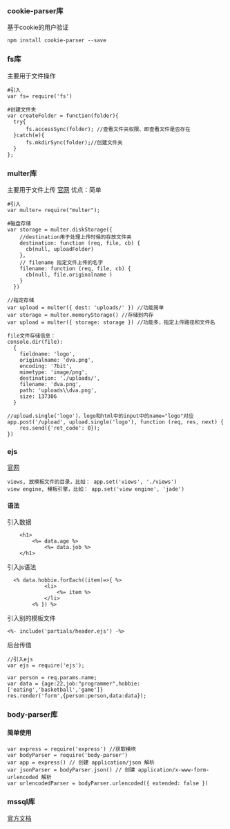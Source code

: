 ### cookie-parser库
基于cookie的用户验证
```
npm install cookie-parser --save
```

### fs库
主要用于文件操作
```
#引入
var fs= require('fs')

#创建文件夹
var createFolder = function(folder){
  try{
      fs.accessSync(folder); //查看文件夹权限、即查看文件是否存在
  }catch(e){
      fs.mkdirSync(folder);//创建文件夹
  }  
};
```

### multer库
主要用于文件上传
[官网](https://github.com/expressjs/multer)
优点：简单

```
#引入
var multer= require("multer");

#磁盘存储
var storage = multer.diskStorage({
    //destination用于处理上传时候的存放文件夹
    destination: function (req, file, cb) {
      cb(null, uploadFolder)
    },
    // filename 指定文件上传的名字
    filename: function (req, file, cb) {
      cb(null, file.originalname )
    }
  })

//指定存储
var upload = multer({ dest: 'uploads/' }) //功能简单
var storage = multer.memoryStorage() //存储到内存
var upload = multer({ storage: storage }) //功能多，指定上传路径和文件名

file文件存储信息：
console.dir(file):
  {
    fieldname: 'logo',
    originalname: 'dva.png',
    encoding: '7bit',
    mimetype: 'image/png',
    destination: './uploads/',
    filename: 'dva.png',
    path: 'uploads\\dva.png',
    size: 137306 
  }

//upload.single('logo')，logo和html中的input中的name="logo"对应
app.post('/upload', upload.single('logo'), function (req, res, next) {
    res.send({'ret_code': 0});
})
```

### ejs
[官网](https://ejs.bootcss.com/)
```
views, 放模板文件的目录，比如： app.set('views', './views')
view engine, 模板引擎，比如： app.set('view engine', 'jade')
```
#### 语法
引入数据
```
    <h1>
        <%= data.age %>
            <%= data.job %>
    </h1>
```
引入js语法
```
  <% data.hobbie.forEach((item)=>{ %>
            <li>
                <%= item %>
            </li>
        <% }) %>
```
引入别的模板文件
```
<%- include('partials/header.ejs') -%>
```
后台传值
```
//引入ejs
var ejs = require('ejs');

var person = req.params.name;
var data = {age:22,job:"programmer",hobbie:['eating','basketball','game']}
res.render('form',{person:person,data:data});
```

### body-parser库
#### 简单使用
```
var express = require('express') //获取模块 
var bodyParser = require('body-parser') 
var app = express() // 创建 application/json 解析 
var jsonParser = bodyParser.json() // 创建 application/x-www-form-urlencoded 解析 
var urlencodedParser = bodyParser.urlencoded({ extended: false })
```

### mssql库
[官方文档](https://github.com/tediousjs/node-mssql#readme)